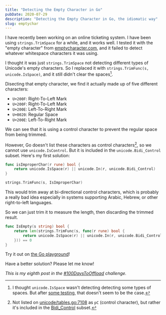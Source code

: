 ```yaml
---
title: "Detecting the Empty Character in Go"
pubDate: 2020-07-29
description: "Detecting the Empty Character in Go, the idiomatic way"
slug: emptychar
---
```


I have recently been working on an online ticketing system. I have been using
`strings.TrimSpace` for a while, and it works well. I tested
it with the "empty character" from
[emptycharacter.com](https://emptycharacter.com/), and it failed to detect
whatever whitespace characters it was using.

I thought it was just `strings.TrimSpace` not detecting different types of
Unicode's empty characters. So I replaced it with
`strings.TrimFunc(s, unicode.IsSpace)`, and it still didn't clear the
spaces[^2].

Disecting that empty character, we find it actually made up of five different
characters:

- `U+200F`: Right-To-Left Mark
- `U+200F`: Right-To-Left Mark
- `U+200E`: Left-To-Right Mark
- `U+0020`: Regular Space
- `U+200E`: Left-To-Right Mark

We can see that it is using a control character to prevent the regular space
from being trimmed.

However, Go doesn't list these characters as control characters[^1], so we
cannot use `unicode.IsControl`. But it is included in the
`unicode.Bidi_Control` subset. Here's my first solution:

```go
func isImproperChar(r rune) bool {
	return unicode.IsSpace(r) || unicode.In(r, unicode.Bidi_Control)
}

strings.TrimFunc(s, IsImproperChar)
```

This would trim away at bi-directional control characters, which is probably
a really bad idea especially in systems supporting Arabic, Hebrew, or other
right-to-left languages.

So we can just trim it to measure the length, then discarding the trimmed
result.

```go
func IsEmpty(s string) bool {
	return len(strings.TrimFunc(s, func(r rune) bool {
		return unicode.IsSpace(r) || unicode.In(r, unicode.Bidi_Control)
	})) == 0
}
```

Try it out on [the Go playground](https://play.golang.org/p/S74NV_KP0Xv)!

Have a better solution? Please let me know!

_This is my eighth post in the [#100DaysToOffload](https://100daystooffload.com)
challenge._

[^1]:
    Not listed on
    [unicode/tables.go:7108](https://golang.org/src/unicode/tables.go#L7108) as
    `pC` (control character), but rather it's included in the
    [Bidi_Control](https://golang.org/src/unicode/tables.go#L5673) subset.

[^2]:
    I thought `unicode.IsSpace` wasn't detecting detecting some types of
    spaces. But after [some testing](https://play.golang.org/p/S6T9gK5f8lw), that
    doesn't seem to be the case.
